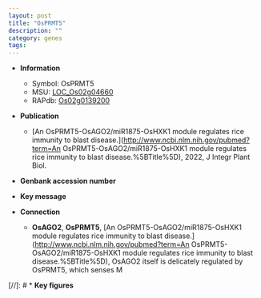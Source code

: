 ```yaml
---
layout: post
title: "OsPRMT5"
description: ""
category: genes
tags: 
---
```


* **Information**  
    + Symbol: OsPRMT5  
    + MSU: [LOC_Os02g04660](http://rice.uga.edu/cgi-bin/ORF_infopage.cgi?orf=LOC_Os02g04660)  
    + RAPdb: [Os02g0139200](https://rapdb.dna.affrc.go.jp/locus/?name=Os02g0139200)  

* **Publication**  
    + [An OsPRMT5-OsAGO2/miR1875-OsHXK1 module regulates rice immunity to blast disease.](http://www.ncbi.nlm.nih.gov/pubmed?term=An OsPRMT5-OsAGO2/miR1875-OsHXK1 module regulates rice immunity to blast disease.%5BTitle%5D), 2022, J Integr Plant Biol.

* **Genbank accession number**  

* **Key message**  

* **Connection**  
    + __OsAGO2__, __OsPRMT5__, [An OsPRMT5-OsAGO2/miR1875-OsHXK1 module regulates rice immunity to blast disease.](http://www.ncbi.nlm.nih.gov/pubmed?term=An OsPRMT5-OsAGO2/miR1875-OsHXK1 module regulates rice immunity to blast disease.%5BTitle%5D),  OsAGO2 itself is delicately regulated by OsPRMT5, which senses M

[//]: # * **Key figures**  


